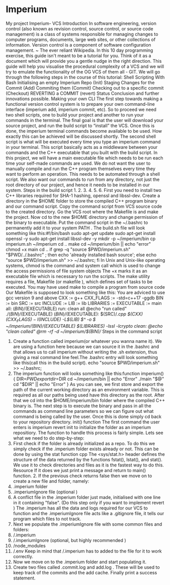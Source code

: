 # Imperium
My project
Imperium- VCS
Introduction
In software engineering, version control (also known as revision control, source control, or source code management) is a class of systems responsible for
managing changes to computer programs, documents, large web sites, or other collections of information. Version control is a component of software
configuration management.
~ The ever reliant Wikipedia.
In this 10 day programming exercise, this guide isn't meant to be a tutorial for you. Think of it as a document which will provide you a gentle nudge in the right
direction.
This guide will help you visualise the procedural complexity of a VCS and we will try to emulate the functionality of the OG VCS of them all -
GIT.
We will go through the following steps in the course of this tutorial:
Shell Scripting With Bash
Initialising an empty Imperium Repo (Init)
Staging Changes for the Commit (Add)
Commiting them (Commit)
Checking out to a specific commit (Checkout)
REVERTING a COMMIT (revert)
Status
Conclusion and further innovations possible.
Making your own CLI
The first step towards making a functional version control system is to prepare your own command-line interface (imperium add, imperium commit, etc).
So to proceed we need two shell scripts, one to build your project and another to run your commands in the terminal. The final goal is that the user will download your
source project, and run the build script to “install” the VCS. Once this is done, the imperium terminal commands become available to be used. How exactly this can be
achieved will be discussed shortly.
The second shell script is what will be executed every time you type an imperium command in your terminal. This script basically acts as a middleware between your
commands and the C++ executable that you built with the build script.
In this project, we will have a main executable file which needs to be run each time your self-made commands are used. We do not want the user to manually compile
and run the C++ program themselves every time they want to perform an operation. This needs to be automated through a shell script.
We also want our commands to run from any directory, not just the root directory of our project, and hence it needs to be installed in our system.
Steps in the build script
1.
2.
3.
4.
5.
6.
First you need to install two C++ libraries required for SHA-1 hashing, openssl and libssl-dev.
Create a directory in the $HOME folder to store the compiled C++ program binary and our command script.
Copy the command script from VCS source code to the created directory.
Go the VCS root where the Makefile is and make the project.
Now cd to the new $HOME directory and change permission of the binary to executable.
Put the command script in the ~/.bashrc to permanently add it to your system PATH .
The build.sh file will look something like this:#!/bin/bash
sudo apt-get update
sudo apt-get install openssl -y
sudo apt-get install libssl-dev -y
mkdir -p ~/imperium/bin
cp imperium.sh ~/imperium
cd ..
make
cd ~/imperium/bin || echo "error"
chmod +x main
cd ..
if grep -q "source $PWD/imperium.sh" "$PWD/../.bashrc" ; then
echo 'already installed bash source';
else
echo "source $PWD/imperium.sh" >> ~/.bashrc;
fi
In Unix and Unix-like operating systems, chmod is the command and system call which is used to change the access permissions of file system objects
The +x marks it as an executable file which is necessary to run the scripts.
The make utility requires a file, Makefile (or makefile ), which defines set of tasks to be executed. You may have used make to compile a program from source
code
Our Makefile is supposed to look something like this:
You are adviced to use gcc version 9 and above
CXX
:= g++
CXX_FLAGS := -std=c++17 -ggdb
BIN := bin
SRC := src
INCLUDE :=
LIB
:= lib
LIBRARIES :=
EXECUTABLE := main
all: $(BIN)/$(EXECUTABLE)
run: clean all
@echo "run called"
./$(BIN)/$(EXECUTABLE)
$(BIN)/$(EXECUTABLE): $(SRC)/*.cpp
$(CXX) $(CXX_FLAGS) -I$(INCLUDE) -L$(LIB) $^ -o $ ~/imperium/$(BIN)/$(EXECUTABLE) $(LIBRARIES)
-lssl -lcrypto
clean:
@echo "clean called"
@rm -rf -d ~/imperium/$(BIN)/*
Steps in the command script
1. Create a function called imperium(or whatever you wanna name it). We are using a function here because we can source it in the .bashrc and that allows
us to call imperium without writing the .sh extension, thus giving a real command line feel.The .bashrc entry will look something like this(call this in the
build script).
echo "source $PWD/imperium.sh" >> ~/.bashrc;
1. The imperium function will looks something like this:function imperium(){
DIR=$PWD
export dir=$DIR
cd ~/imperium/bin || echo "Error"
./main "$@"
cd "$DIR" || echo "Error"
}
As you can see, we first store and export the path of the current working directory as an environment variable. This is required as all our paths being used have
this directory as the root.
After that we cd into the $HOME/imperium/bin folder where the compiled C++ binary is. The next step is to execute the binary and pass in all the commands
as command line parameters so we can figure out what command is being called by the user.
Once this is done simply cd back to your repository directory.
init() function
The first command the user enters is imperium revert init to initialize the folder as an imperium repositiory. The function to handle this process is fairly simple.
Lets see what we need to do step-by-step:
1. First check if the folder is already initialized as a repo. To do this we simply check if the .imperium folder exists already or not. This can be done by using the
stat function cpp
The <sys/stat.h> header defines the structure of the data returned by the functions fstat(), lstat(), and stat(). We use it to check directories and files as it is the fastest
way to do this.
Resource
If it does we just print a message and return to main() function. 2. If the previous check returns false then we move on to create a new file and folder, namely:
1. .imperium folder
2. .imperiumIgnore file (optional )
3. A conflict file in the .imperium folder just made, initialised with one line in it containing "false". (Do this step only if you want to implement revert )
The .imperium has all the data and logs required for our VCS to function and the .imperiumIgnore file acts like a .gitignore file, it tells our program
which files to not track.
3. Next we populate the .imperiumIgnore file with some common files and folders:
4. /.imperium
5. /.imperiumIgnore (optional, but highly recommended )
6. /node_modules
7. /.env
Keep in mind that /.imperium has to added to the file for it to work correctly.
4. Now we move on to the .imperium folder and start populating it.
5. Create two files called .commit.log and add.log . These will be used to keep track of the commits and the add cache.
Finally print a success statement.
